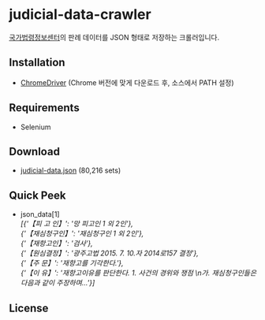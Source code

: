 # judicial-data-crawler
[국가법령정보센터](http://www.law.go.kr/precSc.do?tabMenuId=tab67#licPrec206136)의 판례 데이터를 JSON 형태로 저장하는 크롤러입니다.

## Installation
* [ChromeDriver](http://chromedriver.chromium.org/downloads) (Chrome 버전에 맞게 다운로드 후, 소스에서 PATH 설정)

## Requirements
* Selenium

## Download
* [judicial-data.json](https://www.dropbox.com/s/q9dhqype3rtn6kl/judicial-data.json?dl=0) (80,216 sets)

## Quick Peek
* json_data[1]  
_\[{'【피 고 인】': '망 피고인 1 외 2인'},  
 {'【재심청구인】': '재심청구인 1 외 2인'},  
 {'【재항고인】': '검사'},  
 {'【원심결정】': '광주고법 2015. 7. 10.자 2014로157 결정'},  
 {'【주 문】': '재항고를 기각한다.'},  
 {'【이 유】': '재항고이유를 판단한다. 1.  사건의 경위와 쟁점 \n가.  재심청구인들은 다음과 같이 주장하며...'}\]_ 
 
## License
